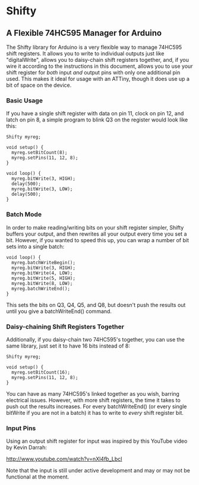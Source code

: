 Shifty
======
A Flexible 74HC595 Manager for Arduino
--------------------------------------

The Shifty library for Arduino is a very flexible way to manage 74HC595 shift registers.  It allows you to write to individual outputs just like "digitalWrite", allows you to daisy-chain shift registers together, and, if you wire it according to the instructions in this document, allows you to use your shift register for *both* input *and* output pins with only one additional pin used.  This makes it ideal for usage with an ATTiny, though it does use up a bit of space on the device.

### Basic Usage

If you have a single shift register with data on pin 11, clock on pin 12, and latch on pin 8, a simple program to blink Q3 on the register would look like this:

    Shifty myreg;

    void setup() {
      myreg.setBitCount(8);
      myreg.setPins(11, 12, 8);
    }

    void loop() {
      myreg.bitWrite(3, HIGH);
      delay(500);
      myreg.bitWrite(3, LOW);
      delay(500);
    }

### Batch Mode

In order to make reading/writing bits on your shift register simpler, Shifty buffers your output, and then rewrites all your output every time you set a bit.  However, if you wanted to speed this up, you can wrap a number of bit sets into a single batch:

    void loop() {
      myreg.batchWriteBegin();
      myreg.bitWrite(3, HIGH);
      myreg.bitWrite(4, LOW);
      myreg.bitWrite(5, HIGH);
      myreg.bitWrite(8, LOW);
      myreg.batchWriteEnd();
    }

This sets the bits on Q3, Q4, Q5, and Q8, but doesn't push the results out until you give a batchWriteEnd() command.

### Daisy-chaining Shift Registers Together

Additionally, if you daisy-chain two 74HC595's together, you can use the same library, just set it to have 16 bits instead of 8:

    Shifty myreg;

    void setup() {
      myreg.setBitCount(16);
      myreg.setPins(11, 12, 8);
    }

You can have as many 74HC595's linked together as you wish, barring electrical issues.  However, with more shift registers, the time it takes to push out the results increases.  For every batchWriteEnd() (or every single bitWrite if you are not in a batch) it has to write to *every* shift register bit.

### Input Pins

Using an output shift register for input was inspired by this YouTube video by Kevin Darrah:

http://www.youtube.com/watch?v=nXl4fb_LbcI

Note that the input is still under active development and may or may not be functional at the moment.
